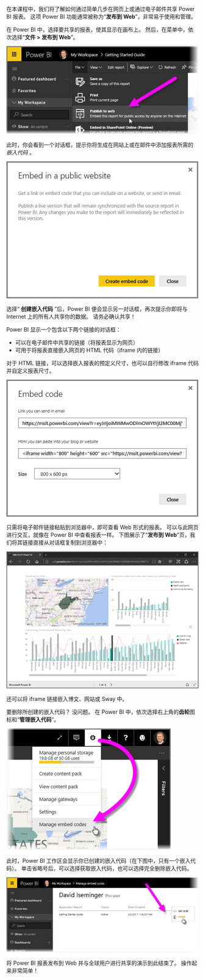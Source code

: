 在本课程中，我们将了解如何通过简单几步在网页上或通过电子邮件共享 Power BI 报表。 这项 Power BI 功能通常被称为“**发布到 Web**”，非常易于使用和管理。

在 Power BI 中，选择要共享的报表，使其显示在画布上。 然后，在菜单中，依次选择“**文件 > 发布到 Web**”。

![](media/6-6-publish-to-web/6-6_1a.png)

此时，你会看到一个对话框，提示你将生成在网站上或在邮件中添加报表所需的 *嵌入代码* 。

![](media/6-6-publish-to-web/6-6_2.png)

选择“ **创建嵌入代码** ”后，Power BI 便会显示另一对话框，再次提示你即将与 Internet 上的所有人共享你的数据。 请务必确认共享！

Power BI 显示一个包含以下两个链接的对话框：

* 可以在电子邮件中共享的链接（将报表显示为网页）
* 可用于将报表直接嵌入网页的 HTML 代码（iframe 内的链接）

对于 HTML 链接，可以选择嵌入报表的预定义尺寸，也可以自行修改 iframe 代码并自定义报表尺寸。

![](media/6-6-publish-to-web/6-6_3.png)

只需将电子邮件链接粘贴到浏览器中，即可查看 Web 形式的报表。 可以与此网页进行交互，就像在 Power BI 中查看报表一样。 下图展示了“**发布到 Web**”页，我们将其链接直接从对话框复制到浏览器中：

![](media/6-6-publish-to-web/6-6_4.png)

还可以将 iframe 链接嵌入博文、网站或 Sway 中。

要删除所创建的嵌入代码？ 没问题。 在 Power BI 中，依次选择右上角的**齿轮**图标和“**管理嵌入代码**”。

![](media/6-6-publish-to-web/6-6_5.png)

此时，Power BI 工作区会显示你已创建的嵌入代码（在下图中，只有一个嵌入代码）。 单击省略号后，可以选择获取嵌入代码，也可以选择完全删除嵌入代码。

![](media/6-6-publish-to-web/6-6_6.png)

将 Power BI 报表发布到 Web 并与全球用户进行共享的演示到此结束了。 操作起来非常简单！

